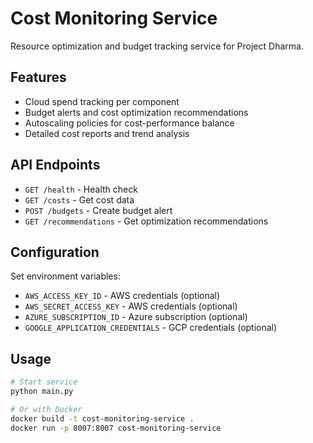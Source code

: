 # Cost Monitoring Service

Resource optimization and budget tracking service for Project Dharma.

## Features

- Cloud spend tracking per component
- Budget alerts and cost optimization recommendations
- Autoscaling policies for cost-performance balance
- Detailed cost reports and trend analysis

## API Endpoints

- `GET /health` - Health check
- `GET /costs` - Get cost data
- `POST /budgets` - Create budget alert
- `GET /recommendations` - Get optimization recommendations

## Configuration

Set environment variables:
- `AWS_ACCESS_KEY_ID` - AWS credentials (optional)
- `AWS_SECRET_ACCESS_KEY` - AWS credentials (optional)
- `AZURE_SUBSCRIPTION_ID` - Azure subscription (optional)
- `GOOGLE_APPLICATION_CREDENTIALS` - GCP credentials (optional)

## Usage

```bash
# Start service
python main.py

# Or with Docker
docker build -t cost-monitoring-service .
docker run -p 8007:8007 cost-monitoring-service
```